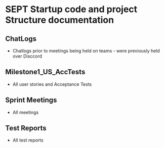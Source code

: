 # SEPT Startup code and  project Structure documentation 
## ChatLogs
* Chatlogs prior to meetings being held on teams - were previously held over Disccord

## Milestone1_US_AccTests
* All user stories and Acceptance Tests
## Sprint Meetings
* All meetings
## Test Reports
* All test reports